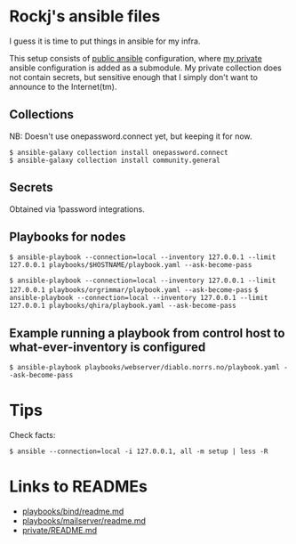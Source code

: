
# Rockj's ansible files

I guess it is time to put things in ansible for my infra.

This setup consists of [public ansible](https://github.com/norrs/ansible) configuration,
where [my private](https://github.com/norrs/ansible-private) ansible configuration is added as a
submodule. My private collection does not contain secrets, but sensitive enough that I simply
don't want to announce to the Internet(tm).

## Collections

NB: Doesn't use onepassword.connect yet, but keeping it for now.

```
$ ansible-galaxy collection install onepassword.connect
$ ansible-galaxy collection install community.general
```

## Secrets

Obtained via 1password integrations.

## Playbooks for nodes

`$ ansible-playbook --connection=local --inventory 127.0.0.1 --limit 127.0.0.1 playbooks/$HOSTNAME/playbook.yaml --ask-become-pass`

`$ ansible-playbook --connection=local --inventory 127.0.0.1 --limit 127.0.0.1 playbooks/orgrimmar/playbook.yaml --ask-become-pass`
`$ ansible-playbook --connection=local --inventory 127.0.0.1 --limit 127.0.0.1 playbooks/qhira/playbook.yaml --ask-become-pass`

## Example running a playbook from control host to what-ever-inventory is configured

`$ ansible-playbook playbooks/webserver/diablo.norrs.no/playbook.yaml --ask-become-pass`

# Tips

Check facts:

`$ ansible --connection=local -i 127.0.0.1, all -m setup | less -R`

# Links to READMEs

- [playbooks/bind/readme.md](./playbooks/bind/readme.md)
- [playbooks/mailserver/readme.md](./playbooks/mailserver/readme.md)
- [private/README.md](https://github.com/norrs/ansible-private/blob/main/README.md)
